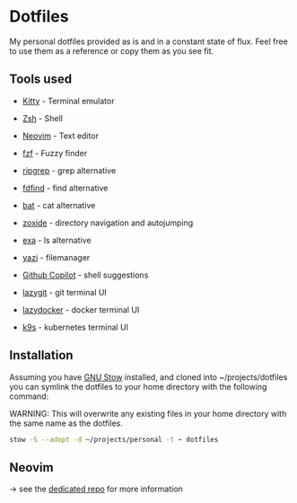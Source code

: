 # Dotfiles

My personal dotfiles provided as is and in a constant state of flux. Feel free to use them as a reference or copy them as you see fit.

## Tools used

- [Kitty](https://sw.kovidgoyal.net/kitty/) - Terminal emulator
- [Zsh](https://www.zsh.org/) - Shell
- [Neovim](https://neovim.io/) - Text editor

- [fzf](https://github.com/junegunn/fzf.vim) - Fuzzy finder
- [ripgrep](https://github.com/BurntSushi/ripgrep) - grep alternative
- [fdfind](https://github.com/sharkdp/fd) - find alternative
- [bat](https://github.com/sharkdp/bat) - cat alternative
- [zoxide](https://github.com/ajeetdsouza/zoxide) - directory navigation and autojumping
- [exa](https://github.com/ogham/exa) - ls alternative
- [yazi](https://github.com/sxyazi/yazi) - filemanager
- [Github Copilot](https://docs.github.com/en/copilot/github-copilot-in-the-cli/using-github-copilot-in-the-cli) - shell suggestions

- [lazygit](https://github.com/jesseduffield/lazygit) - git terminal UI
- [lazydocker](https://github.com/jesseduffield/lazydocker) - docker terminal UI
- [k9s](https://github.com/derailed/k9s) - kubernetes terminal UI

## Installation

Assuming you have [GNU Stow](https://www.gnu.org/software/stow/) installed, and cloned into ~/projects/dotfiles you can symlink the dotfiles to your home directory with the following command:

WARNING: This will overwrite any existing files in your home directory with the same name as the dotfiles.

```bash
stow -S --adopt -d ~/projects/personal -t ~ dotfiles
```

## Neovim

-> see the [dedicated repo](https://github.com/florianwar/nvim) for more information
